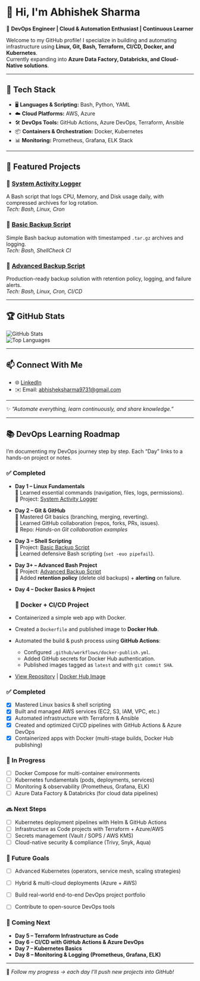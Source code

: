 # 👋 Hi, I'm Abhishek Sharma  

🚀 **DevOps Engineer | Cloud & Automation Enthusiast | Continuous Learner**  

Welcome to my GitHub profile! I specialize in building and automating infrastructure using **Linux, Git, Bash, Terraform, CI/CD, Docker, and Kubernetes**.  
Currently expanding into **Azure Data Factory, Databricks, and Cloud-Native solutions**.  

---

## 🔧 Tech Stack  
- 🖥️ **Languages & Scripting:** Bash, Python, YAML  
- ☁️ **Cloud Platforms:** AWS, Azure  
- 🛠️ **DevOps Tools:** GitHub Actions, Azure DevOps, Terraform, Ansible  
- 📦 **Containers & Orchestration:** Docker, Kubernetes  
- 📊 **Monitoring:** Prometheus, Grafana, ELK Stack  

---

## 📂 Featured Projects  

### 🔹 [System Activity Logger](https://github.com/abhisheksharma9731/system-activity-logger)  
A Bash script that logs CPU, Memory, and Disk usage daily, with compressed archives for log rotation.  
*Tech: Bash, Linux, Cron*

### 🔹 [Basic Backup Script](https://github.com/abhisheksharma9731/bash-backup-script)  
Simple Bash backup automation with timestamped `.tar.gz` archives and logging.  
*Tech: Bash, ShellCheck CI*  

### 🔹 [Advanced Backup Script](https://github.com/abhisheksharma9731/advanced-backup-script)  
Production-ready backup solution with retention policy, logging, and failure alerts.  
*Tech: Bash, Linux, Cron, CI/CD*  

---

## 🏆 GitHub Stats  
![GitHub Stats](https://github-readme-stats.vercel.app/api?username=abhisheksharma9731&show_icons=true&theme=tokyonight)  
![Top Languages](https://github-readme-stats.vercel.app/api/top-langs/?username=abhisheksharma9731&layout=compact&theme=tokyonight)

---

## 📫 Connect With Me  
- 🌐 [LinkedIn](https://www.linkedin.com/in/abhisheksharma9731/)  
- ✉️ Email: abhisheksharma9731@gmail.com  

---
✨ *“Automate everything, learn continuously, and share knowledge.”*

---

## 📚 DevOps Learning Roadmap  

I’m documenting my DevOps journey step by step. Each “Day” links to a hands-on project or notes.  

### ✅ Completed  

- **Day 1 – Linux Fundamentals**  
  🔹 Learned essential commands (navigation, files, logs, permissions).  
  🔹 Project: [System Activity Logger](https://github.com/abhisheksharma9731/system-activity-logger)  

- **Day 2 – Git & GitHub**  
  🔹 Mastered Git basics (branching, merging, reverting).  
  🔹 Learned GitHub collaboration (repos, forks, PRs, issues).  
  🔹 Repo: *Hands-on Git collaboration examples*  

- **Day 3 – Shell Scripting**  
  🔹 Project: [Basic Backup Script](https://github.com/abhisheksharma9731/bash-backup-script)  
  🔹 Learned defensive Bash scripting (`set -euo pipefail`).  

- **Day 3+ – Advanced Bash Project**  
  🔹 Project: [Advanced Backup Script](https://github.com/abhisheksharma9731/advanced-backup-script)  
  🔹 Added **retention policy** (delete old backups) + **alerting** on failure.   

- **Day 4 – Docker Basics & Project**
  ### 🚀 Docker + CI/CD Project
- Containerized a simple web app with Docker.
- Created a `Dockerfile` and published image to **Docker Hub**.
- Automated the build & push process using **GitHub Actions**:
  - Configured `.github/workflows/docker-publish.yml`.
  - Added GitHub secrets for Docker Hub authentication.
  - Published images tagged as `latest` and with `git commit SHA`.
- [View Repository](https://github.com/abhisheksharma9731/docker-demo) | [Docker Hub Image](https://hub.docker.com/r/abhisheksharma9731/docker-demo)


### ✅ Completed  
- [x] Mastered Linux basics & shell scripting  
- [x] Built and managed AWS services (EC2, S3, IAM, VPC, etc.)  
- [x] Automated infrastructure with Terraform & Ansible  
- [x] Created and optimized CI/CD pipelines with GitHub Actions & Azure DevOps  
- [x] Containerized apps with Docker (multi-stage builds, Docker Hub publishing)  

### 🚧 In Progress  
- [ ] Docker Compose for multi-container environments  
- [ ] Kubernetes fundamentals (pods, deployments, services)  
- [ ] Monitoring & observability (Prometheus, Grafana, ELK)  
- [ ] Azure Data Factory & Databricks (for cloud data pipelines)  

### 🔜 Next Steps  
- [ ] Kubernetes deployment pipelines with Helm & GitHub Actions  
- [ ] Infrastructure as Code projects with Terraform + Azure/AWS  
- [ ] Secrets management (Vault / SOPS / AWS KMS)  
- [ ] Cloud-native security & compliance (Trivy, Snyk, Aqua)  

### 🌟 Future Goals  
- [ ] Advanced Kubernetes (operators, service mesh, scaling strategies)  
- [ ] Hybrid & multi-cloud deployments (Azure + AWS)  
- [ ] Build real-world end-to-end DevOps project portfolio  
- [ ] Contribute to open-source DevOps tools  


 ### 🚀 Coming Next 
- **Day 5 – Terraform Infrastructure as Code**  
- **Day 6 – CI/CD with GitHub Actions & Azure DevOps**  
- **Day 7 – Kubernetes Basics**  
- **Day 8 – Monitoring & Logging (Prometheus, Grafana, ELK)**  

---

📌 *Follow my progress → each day I’ll push new projects into GitHub!*  
